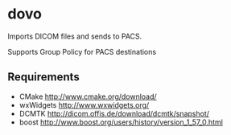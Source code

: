 # dovo
Imports DICOM files and sends to PACS.

Supports Group Policy for PACS destinations

## Requirements
- CMake http://www.cmake.org/download/
- wxWidgets http://www.wxwidgets.org/
- DCMTK http://dicom.offis.de/download/dcmtk/snapshot/
- boost http://www.boost.org/users/history/version_1_57_0.html
